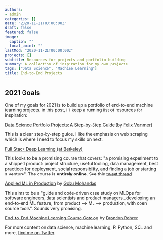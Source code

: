 ```yaml
---
authors:
- admin
categories: []
date: "2020-11-21T00:00:00Z"
draft: false
featured: false
image:
  caption: ""
  focal_point: ""
lastMod: "2020-11-21T00:00:00Z"
projects: []
subtitle: Resources for projects and portfolio building
summary: A collection of inspiration for my own projects
tags: ["Data Science", "Machine Learning"]
title: End-to-End Projects
---
```



## 2021 Goals

One of my goals for 2021 is to build up a portfolio of end-to-end machine learning projects. In this post, I'll keep a running list of resources for inspiration:

[Data Science Portfolio Projects: A Step-by-Step Guide](https://www.kdnuggets.com/2020/10/guide-authentic-data-science-portfolio-project.html) (by [Felix Vemmer](https://www.linkedin.com/in/felix-vemmer/))

This is a clear step-by-step guide. I like the emphasis on web scraping which is where I need to focus my skills on next.

[Full Stack Deep Learning (at Berkeley)](bit.ly/berkeleyfsdl)

This looks to be a promising course that covers: "a promising experiment to a shipped product: project structure, useful tooling, data management, best practices for deployment, social responsibility, and finding a job or starting a venture". The course is **entirely online**. See this [tweet thread](https://twitter.com/full_stack_dl/status/1329477077733609480)

[Applied ML in Production](https://madewithml.com/courses/applied-ml-in-production/) by [Goku Mohandas](https://twitter.com/GokuMohandas)

This aims to be a "guide and code-driven case study on MLOps for software engineers, data scientists and product managers...developing an end-to-end ML feature, from product --> ML --> production, with open source tools". Sounds very promising. 

[End-to-End Machine Learning Course Catalog](https://end-to-end-machine-learning.teachable.com/p/complete-course-library-full-end-to-end-machine-learning-catalog) by [Brandon Rohrer](https://twitter.com/_brohrer_)




For more content on data science, machine learning, R, Python, SQL and more, [find me on Twitter](https://twitter.com/paulapivat).